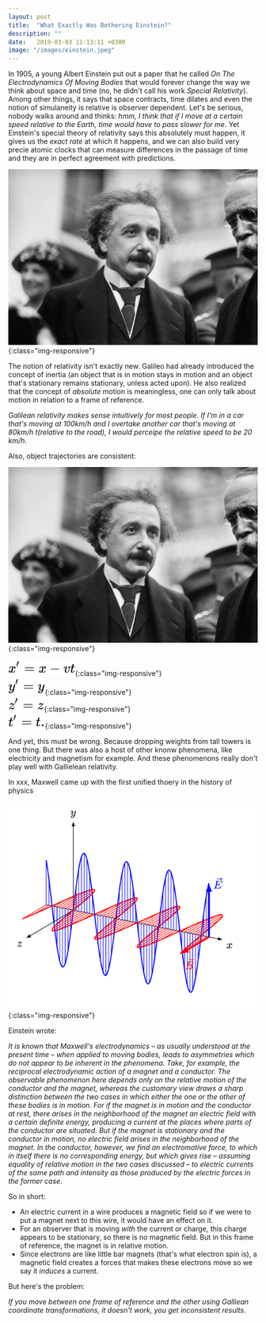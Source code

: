 ```yaml
---
layout: post
title:  "What Exactly Was Bothering Einstein?"
description: ""
date:   2019-03-03 11:13:11 +0300
image: "/images/einstein.jpeg"
---
```

In 1905, a young Albert Einstein put out a paper that he called *On The Electrodynamics Of Moving Bodies* that would forever change the way we think about space and time (no, he didn't call his work *Special Relativity*). Among other things, it says that space contracts, time dilates and even the notion of simulaneity is relative is observer dependent. Let's be serious, nobody walks around and thinks: <i>hmm, I think that if I move at a certain speed relative to the Earth, time would have to pass slower for me</i>. Yet Einstein's special theory of relativity says this absolutely must happen, it gives us the *exact rate* at which it happens, and we can also build very precie atomic clocks that can measure differences in the passage of time and they are in perfect agreement with predictions.

![einstein](/images/einstein.jpeg){:class="img-responsive"}

The notion of relativity isn't exactly new. Galileo had already introduced the concept of inertia (an object that is in motion stays in motion and an object that's stationary remains stationary, unless acted upon). He also realized that the concept of *absolute* motion is meaningless, one can only talk about motion in relation to a frame of reference. 

*Galilean relativity makes sense intuitively for most people. If I'm in a car that's moving at 100km/h and I overtake another car that's moving at 80km/h  t(relative to the road), I would perceipe the relative speed to be 20 km/h.*

Also, object trajectories are consistent:

![einstein](/images/einstein.jpeg){:class="img-responsive"}


![einstein](/images/galilean1.svg){:class="img-responsive"}<br/>
![einstein](/images/galilean2.svg){:class="img-responsive"}<br/>
![einstein](/images/galilean3.svg){:class="img-responsive"}<br/>
![einstein](/images/galilean4.svg){:class="img-responsive"}<br/>

And yet, this must be wrong. Because dropping weights from tall towers is one thing. But there was also a host of other knonw phenomena, like electricity and magnetism for example. And these phenomenons really don't play well with Gallielean relativity.

In xxx, Maxwell came up with the first unified thoery in the history of physics 

![em-wave](/images/em-wave.gif){:class="img-responsive"}

Einstein wrote: 

*It is known that Maxwell's electrodynamics – as usually understood at the present time – when applied to moving bodies, leads to asymmetries which do not appear to be inherent in the phenomena. Take, for example, the reciprocal electrodynamic action of a magnet and a conductor. The observable phenomenon here depends only on the relative motion of the conductor and the magnet, whereas the customary view draws a sharp distinction between the two cases in which either the one or the other of these bodies is in motion. For if the magnet is in motion and the conductor at rest, there arises in the neighborhood of the magnet an electric field with a certain definite energy, producing a current at the places where parts of the conductor are situated. But if the magnet is stationary and the conductor in motion, no electric field arises in the neighborhood of the magnet. In the conductor, however, we find an electromotive force, to which in itself there is no corresponding energy, but which gives rise – assuming equality of relative motion in the two cases discussed – to electric currents of the same path and intensity as those produced by the electric forces in the former case.*

So in short:
 * An electric current in a wire produces a magnetic field so if we were to put a magnet next to this wire, it would have an effect on it.
 * For an observer that is moving *with* the current or charge, this charge appears to be stationary, so there is no magnetic field. But in this frame of reference, the magnet is in relative motion.
 * Since electrons are like little bar magnets (that's what electron spin is), a magnetic field creates a forces that makes these electrons move so we say it *induces* a current.

But here's the problem:

*If you move between one frame of reference and the other using Galliean coordinate transformations, it doesn't work, you get inconsistent results.*